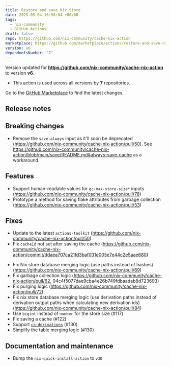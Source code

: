 ```yaml
---
title: Restore and save Nix Store
date: 2025-05-04 16:58:04 +00:00
tags:
  - nix-community
  - GitHub Actions
draft: false
repo: https://github.com/nix-community/cache-nix-action
marketplace: https://github.com/marketplace/actions/restore-and-save-nix-store
version: v6
dependentsNumber: "7"
---
```



Version updated for **https://github.com/nix-community/cache-nix-action** to version **v6**.
- This action is used across all versions by **7** repositories.

Go to the [GitHub Marketplace](https://github.com/marketplace/actions/restore-and-save-nix-store) to find the latest changes.

## Release notes

## Breaking changes

- Remove the `save-always` input as it'll soon be deprecated (https://github.com/nix-community/cache-nix-action/pull/50). See https://github.com/nix-community/cache-nix-action/blob/main/save/README.md#always-save-cache as a workaround.

## Features

* Support human-readable values for `gc-max-store-size*` inputs (https://github.com/nix-community/cache-nix-action/pull/78)
* Prototype a method for saving flake attributes from garbage collection (https://github.com/nix-community/cache-nix-action/pull/53)

## Fixes

- Update to the latest `actions-toolkit` (https://github.com/nix-community/cache-nix-action/pull/50).
- Fix `cacheId` not set after saving the cache (https://github.com/nix-community/cache-nix-action/commit/ddaea707ca21fd3baf031e005e7e44c2e5aae680)
* Fix Nix store database merging logic (use paths instead of hashes) (https://github.com/nix-community/cache-nix-action/pull/69)
* Fix garbage collection logic (https://github.com/nix-community/cache-nix-action/pull/62, 04c4f5077dae9cba4e26b749fdbaadab8d723693)
* Fix purging logic (https://github.com/nix-community/cache-nix-action/pull/72)
* Fix nix store database merging logic (use derivation paths instead of derivation output paths when calculating new derivation ids) (https://github.com/nix-community/cache-nix-action/pull/84)
* Use `bigint` instead of `number` for the store size (#117)
* Fix saving a cache (#122)
* Support [`ca-derivations`](https://nix.dev/manual/nix/2.24/development/experimental-features.html#ca-derivations) (#130)
* Simplify the table merging logic  (#130)
 
## Documentation and maintenance

* Bump the `nix-quick-install-action` to `v30`
